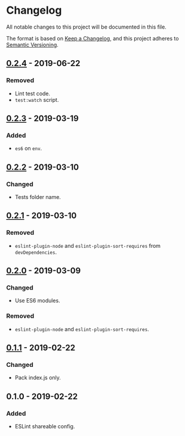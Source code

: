 # Changelog
All notable changes to this project will be documented in this file.

The format is based on [Keep a Changelog](https://keepachangelog.com/en/1.0.0/),
and this project adheres to [Semantic Versioning](https://semver.org/spec/v2.0.0.html).

## [0.2.4] - 2019-06-22
### Removed
- Lint test code.
- `test:watch` script.

## [0.2.3] - 2019-03-19
### Added
- `es6` on `env`.

## [0.2.2] - 2019-03-10
### Changed
- Tests folder name.

## [0.2.1] - 2019-03-10
### Removed
- `eslint-plugin-node` and `eslint-plugin-sort-requires` from `devDependencies`.

## [0.2.0] - 2019-03-09
### Changed
- Use ES6 modules.

### Removed
- `eslint-plugin-node` and `eslint-plugin-sort-requires`.

## [0.1.1] - 2019-02-22
### Changed
- Pack index.js only.

## 0.1.0 - 2019-02-22
### Added
- ESLint shareable config.

[0.2.4]: https://github.com/usecamo/eslint-config-camo/compare/0.2.3...0.2.4
[0.2.3]: https://github.com/usecamo/eslint-config-camo/compare/0.2.2...0.2.3
[0.2.2]: https://github.com/usecamo/eslint-config-camo/compare/0.2.1...0.2.2
[0.2.1]: https://github.com/usecamo/eslint-config-camo/compare/0.2.0...0.2.1
[0.2.0]: https://github.com/usecamo/eslint-config-camo/compare/0.1.1...0.2.0
[0.1.1]: https://github.com/usecamo/eslint-config-camo/compare/0.1.0...0.1.1
[0.1.0]: https://github.com/usecamo/eslint-config-camo/releases/tag/0.1.0
